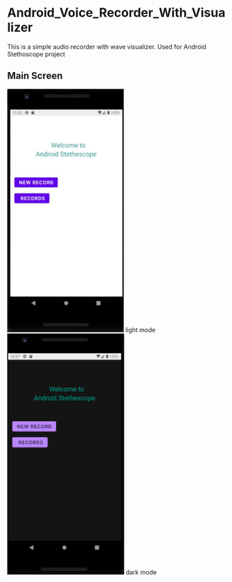 # Android_Voice_Recorder_With_Visualizer
This is a simple audio recorder with wave visualizer. Used for Android Stethoscope project
## Main Screen
![img](img/1.jpg) light mode
![img](img/2.png) dark mode
